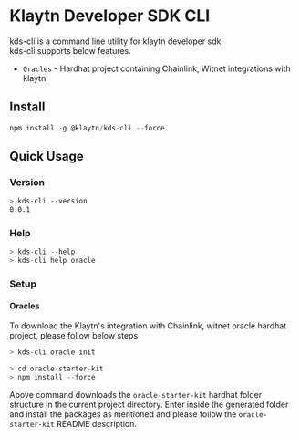 # Klaytn Developer SDK CLI

kds-cli is a command line utility for klaytn developer sdk. <br/>
kds-cli supports below features.
* `Oracles` - Hardhat project containing Chainlink, Witnet integrations with klaytn.

## Install

```typescript
npm install -g @klaytn/kds-cli --force
```

## Quick Usage

### Version

```bash
> kds-cli --version 
0.0.1
```

### Help

```typescript
> kds-cli --help
> kds-cli help oracle
```
### Setup

#### Oracles

To download the Klaytn's integration with Chainlink, witnet oracle hardhat project, please follow below steps

```typescript
> kds-cli oracle init

> cd oracle-starter-kit
> npm install --force
```

Above command downloads the `oracle-starter-kit` hardhat folder structure in the current project directory. 
Enter inside the generated folder and install the packages as mentioned and please follow the `oracle-starter-kit` README description.
